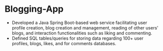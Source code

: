 # Blogging-App

- Developed a Java Spring Boot-based web service facilitating user profile creation, blog creation and 
management, reading of other users' blogs, and interaction functionalities such as liking and commenting.
- Defined SQL tables/queries for storing data regarding 100+ user profiles, blogs, likes, and for 
comments databases.